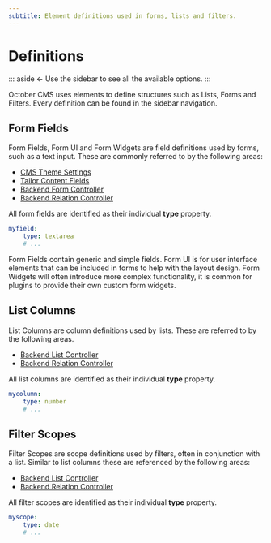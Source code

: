 ```yaml
---
subtitle: Element definitions used in forms, lists and filters.
---
```

# Definitions

::: aside
← Use the sidebar to see all the available options.
:::

October CMS uses elements to define structures such as Lists, Forms and Filters. Every definition can be found in the sidebar navigation.

## Form Fields

Form Fields, Form UI and Form Widgets are field definitions used by forms, such as a text input. These are commonly referred to by the following areas:

- [CMS Theme Settings](../cms/themes/settings.md)
- [Tailor Content Fields](../tailor/content-fields.md)
- [Backend Form Controller](../extend/forms/form-controller.md)
- [Backend Relation Controller](../extend/forms/relation-controller.md)

All form fields are identified as their individual **type** property.

```yaml
myfield:
    type: textarea
    # ...
```

Form Fields contain generic and simple fields. Form UI is for user interface elements that can be included in forms to help with the layout design. Form Widgets will often introduce more complex functionality, it is common for plugins to provide their own custom form widgets.

## List Columns

List Columns are column definitions used by lists. These are referred to by the following areas.

- [Backend List Controller](../extend/lists/list-controller.md)
- [Backend Relation Controller](../extend/forms/relation-controller.md)

All list columns are identified as their individual **type** property.

```yaml
mycolumn:
    type: number
    # ...
```

## Filter Scopes

Filter Scopes are scope definitions used by filters, often in conjunction with a list. Similar to list columns these are referenced by the following areas:

- [Backend List Controller](../extend/lists/list-controller.md)
- [Backend Relation Controller](../extend/forms/relation-controller.md)

All filter scopes are identified as their individual **type** property.

```yaml
myscope:
    type: date
    # ...
```
